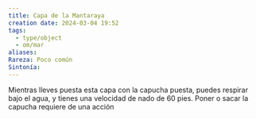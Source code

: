 ```yaml
---
title: Capa de la Mantaraya
creation date: 2024-03-04 19:52
tags:
  - type/object
  - om/mar
aliases: 
Rareza: Poco común
Sintonía:
---
```

Mientras lleves puesta esta capa con la capucha puesta, puedes respirar bajo el agua, y tienes una velocidad de nado de 60 pies.
Poner o sacar la capucha requiere de una acción